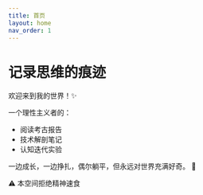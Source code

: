 ```yaml
---
title: 首页
layout: home
nav_order: 1
---
```


# 记录思维的痕迹 

欢迎来到我的世界！✨

一个理性主义者的：
- 阅读考古报告 
- 技术解剖笔记 
- 认知迭代实验 

一边成长，一边挣扎，偶尔躺平，但永远对世界充满好奇。 🚀

⚠️ 本空间拒绝精神速食


